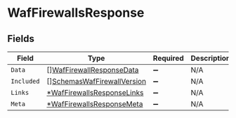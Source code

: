 # WafFirewallsResponse


## Fields

| Field                                                                           | Type                                                                            | Required                                                                        | Description                                                                     |
| ------------------------------------------------------------------------------- | ------------------------------------------------------------------------------- | ------------------------------------------------------------------------------- | ------------------------------------------------------------------------------- |
| `Data`                                                                          | [][WafFirewallResponseData](../../models/shared/waffirewallresponsedata.md)     | :heavy_minus_sign:                                                              | N/A                                                                             |
| `Included`                                                                      | [][SchemasWafFirewallVersion](../../models/shared/schemaswaffirewallversion.md) | :heavy_minus_sign:                                                              | N/A                                                                             |
| `Links`                                                                         | [*WafFirewallsResponseLinks](../../models/shared/waffirewallsresponselinks.md)  | :heavy_minus_sign:                                                              | N/A                                                                             |
| `Meta`                                                                          | [*WafFirewallsResponseMeta](../../models/shared/waffirewallsresponsemeta.md)    | :heavy_minus_sign:                                                              | N/A                                                                             |